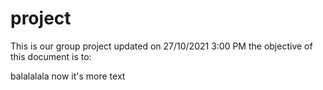 # project
This is our group project
updated on 27/10/2021
3:00 PM
the objective of this document is to:

balalalala
now it's more text
